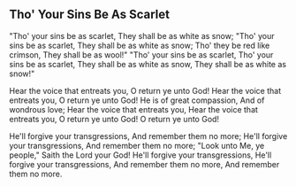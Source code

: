 ## Tho' Your Sins Be As Scarlet

"Tho' your sins be as scarlet,
They shall be as white as snow;
"Tho' your sins be as scarlet,
They shall be as white as snow;
Tho' they be red like crimson,
They shall be as wool!"
"Tho' your sins be as scarlet,
Tho' your sins be as scarlet,
They shall be as white as snow,
They shall be as white as snow!"

Hear the voice that entreats you,
O return ye unto God!
Hear the voice that entreats you,
O return ye unto God!
He is of great compassion,
And of wondrous love;
Hear the voice that entreats you,
Hear the voice that entreats you,
O return ye unto God!
O return ye unto God!

He'll forgive your transgressions,
And remember them no more;
He'll forgive your transgressions,
And remember them no more;
"Look unto Me, ye people,"
Saith the Lord your God!
He'll forgive your transgressions,
He'll forgive your transgressions,
And remember them no more,
And remember them no more.
